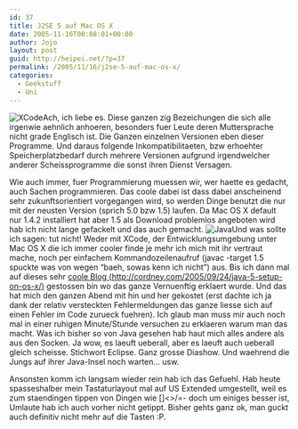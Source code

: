 ```yaml
---
id: 37
title: J2SE 5 auf Mac OS X
date: 2005-11-16T00:08:01+00:00
author: Jojo
layout: post
guid: http://heipei.net/?p=37
permalink: /2005/11/16/j2se-5-auf-mac-os-x/
categories:
  - Geekstuff
  - Uni
---
```

<img src="/weblog/xcode.jpg" alt="XCode" class="alignleft" />Ach, ich liebe es. Diese ganzen zig Bezeichungen die sich alle irgenwie aehnlich anhoeren, besonders fuer Leute deren Muttersprache nicht grade Englisch ist. Die Ganzen einzelnen Versionen eben dieser Programme. Und daraus folgende Inkompatibilitaeten, bzw erhoehter Speicherplatzbedarf durch mehrere Versionen aufgrund irgendwelcher anderer Scheissprogramme die sonst ihren Dienst Versagen.
  
Wie auch immer, fuer Programmierung muessen wir, wer haette es gedacht, auch Sachen programmieren. Das coole dabei ist dass dabei anscheinend sehr zukunftsorientiert vorgegangen wird, so werden Dinge benutzt die nur mit der neusten Version (sprich 5.0 bzw 1.5) laufen. Da Mac OS X default nur 1.4.2 installiert hat aber 1.5 als Download problemlos angeboten wird hab ich nicht lange gefackelt und das auch gemacht. <img src="/weblog/java_logo.gif" alt="Java" class="alignleft" />Und was sollte ich sagen: tut nicht! Weder mit XCode, der Entwicklungsumgebung unter Mac OS X die ich immer cooler finde je mehr ich mich mit ihr vertraut mache, noch per einfachem Kommandozeilenaufruf (javac -target 1.5 spuckte was von wegen &#8220;baeh, sowas kenn ich nicht&#8221;) aus. Bis ich dann mal auf dieses sehr [coole Blog (http://cordney.com/2005/09/24/java-5-setup-on-os-x/)](http://cordney.com/2005/09/24/java-5-setup-on-os-x/) gestossen bin wo das ganze Vernuenftig erklaert wurde. Und das hat mich den ganzen Abend mit hin und her gekostet (erst dachte ich ja dank der relativ versteckten Fehlermeldungen das ganze liesse sich auf einen Fehler im Code zurueck fuehren). Ich glaub man muss mir auch noch mal in einer ruhigen Minute/Stunde versuchen zu erklaeren warum man das macht. Was ich bisher so von Java gesehen hab haut mich alles andere als aus den Socken. Ja wow, es laeuft ueberall, aber es laeuft auch ueberall gleich scheisse. Stichwort Eclipse. Ganz grosse Diashow. Und waehrend die Jungs auf ihrer Java-Insel noch warten&#8230; usw.
  
Ansonsten komm ich langsam wieder rein hab ich das Gefuehl. Hab heute spasseshalber mein Tastaturlayout mal auf US Extended umgestellt, weil es zum staendingen tippen von Dingen wie []<>/\=- doch um einiges besser ist, Umlaute hab ich auch vorher nicht getippt. Bisher gehts ganz ok, man guckt auch definitiv nicht mehr auf die Tasten :P.
